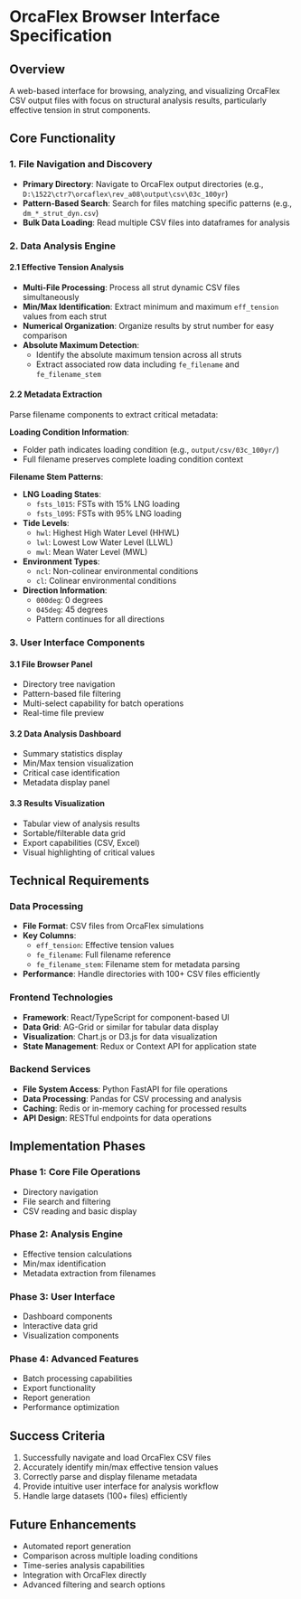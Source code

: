 # OrcaFlex Browser Interface Specification

## Overview
A web-based interface for browsing, analyzing, and visualizing OrcaFlex CSV output files with focus on structural analysis results, particularly effective tension in strut components.

## Core Functionality

### 1. File Navigation and Discovery
- **Primary Directory**: Navigate to OrcaFlex output directories (e.g., `D:\1522\ctr7\orcaflex\rev_a08\output\csv\03c_100yr`)
- **Pattern-Based Search**: Search for files matching specific patterns (e.g., `dm_*_strut_dyn.csv`)
- **Bulk Data Loading**: Read multiple CSV files into dataframes for analysis

### 2. Data Analysis Engine

#### 2.1 Effective Tension Analysis
- **Multi-File Processing**: Process all strut dynamic CSV files simultaneously
- **Min/Max Identification**: Extract minimum and maximum `eff_tension` values from each strut
- **Numerical Organization**: Organize results by strut number for easy comparison
- **Absolute Maximum Detection**: 
  - Identify the absolute maximum tension across all struts
  - Extract associated row data including `fe_filename` and `fe_filename_stem`

#### 2.2 Metadata Extraction
Parse filename components to extract critical metadata:

**Loading Condition Information**:
- Folder path indicates loading condition (e.g., `output/csv/03c_100yr/`)
- Full filename preserves complete loading condition context

**Filename Stem Patterns**:
- **LNG Loading States**:
  - `fsts_l015`: FSTs with 15% LNG loading
  - `fsts_l095`: FSTs with 95% LNG loading
- **Tide Levels**:
  - `hwl`: Highest High Water Level (HHWL)
  - `lwl`: Lowest Low Water Level (LLWL)  
  - `mwl`: Mean Water Level (MWL)
- **Environment Types**:
  - `ncl`: Non-colinear environmental conditions
  - `cl`: Colinear environmental conditions
- **Direction Information**:
  - `000deg`: 0 degrees
  - `045deg`: 45 degrees
  - Pattern continues for all directions

### 3. User Interface Components

#### 3.1 File Browser Panel
- Directory tree navigation
- Pattern-based file filtering
- Multi-select capability for batch operations
- Real-time file preview

#### 3.2 Data Analysis Dashboard
- Summary statistics display
- Min/Max tension visualization
- Critical case identification
- Metadata display panel

#### 3.3 Results Visualization
- Tabular view of analysis results
- Sortable/filterable data grid
- Export capabilities (CSV, Excel)
- Visual highlighting of critical values

## Technical Requirements

### Data Processing
- **File Format**: CSV files from OrcaFlex simulations
- **Key Columns**: 
  - `eff_tension`: Effective tension values
  - `fe_filename`: Full filename reference
  - `fe_filename_stem`: Filename stem for metadata parsing
- **Performance**: Handle directories with 100+ CSV files efficiently

### Frontend Technologies
- **Framework**: React/TypeScript for component-based UI
- **Data Grid**: AG-Grid or similar for tabular data display
- **Visualization**: Chart.js or D3.js for data visualization
- **State Management**: Redux or Context API for application state

### Backend Services
- **File System Access**: Python FastAPI for file operations
- **Data Processing**: Pandas for CSV processing and analysis
- **Caching**: Redis or in-memory caching for processed results
- **API Design**: RESTful endpoints for data operations

## Implementation Phases

### Phase 1: Core File Operations
- Directory navigation
- File search and filtering
- CSV reading and basic display

### Phase 2: Analysis Engine
- Effective tension calculations
- Min/max identification
- Metadata extraction from filenames

### Phase 3: User Interface
- Dashboard components
- Interactive data grid
- Visualization components

### Phase 4: Advanced Features
- Batch processing capabilities
- Export functionality
- Report generation
- Performance optimization

## Success Criteria
1. Successfully navigate and load OrcaFlex CSV files
2. Accurately identify min/max effective tension values
3. Correctly parse and display filename metadata
4. Provide intuitive user interface for analysis workflow
5. Handle large datasets (100+ files) efficiently

## Future Enhancements
- Automated report generation
- Comparison across multiple loading conditions
- Time-series analysis capabilities
- Integration with OrcaFlex directly
- Advanced filtering and search options